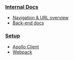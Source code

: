 ### [Internal Docs](Home.md)

- [Navigation & URL overview](Overview-of-Navigation-&-URL-structure.md)
- [Back-end docs](https://github.com/msupply-foundation/conforma-server/wiki)

### [Setup](setup/Setup.md)

- [Apollo Client](setup/Apollo-client.md)
- [Webpack](setup/Webpack.md)
